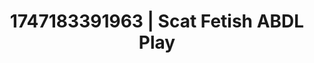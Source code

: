 ---
categories:
- Mormon missionary
- Full-body chills
- Deep touch
- Mormon threesome
- Non-binary beauty
image: /assets/images/1747183391963.jpg
layout: post
seo:
  description: Featured content with exclusive Scat Fetish, ABDL Play. HD images available.
  keywords: Scat Fetish, ABDL Play
  og_image: /assets/images/1747183391963.jpg
  schema_type: VisualArtwork
tags:
- ABDL Play
- '#1747183391963'
- Scat Fetish
title: 1747183391963 | Scat Fetish ABDL Play
---